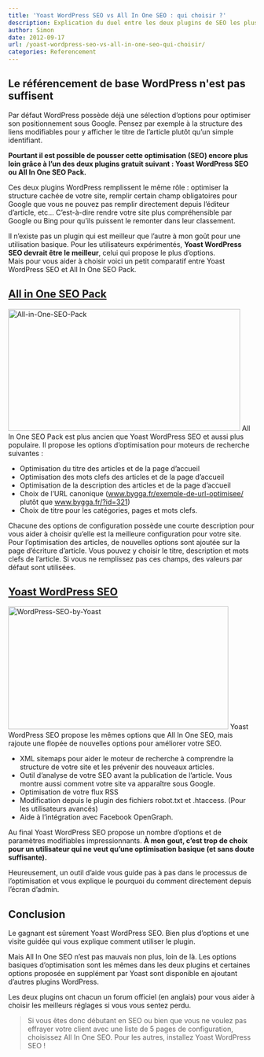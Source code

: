 ```yaml
---
title: 'Yoast WordPress SEO vs All In One SEO : qui choisir ?'
description: Explication du duel entre les deux plugins de SEO les plus populaires sous WordPress
author: Simon
date: 2012-09-17
url: /yoast-wordpress-seo-vs-all-in-one-seo-qui-choisir/
categories: Referencement
---
```

## Le référencement de base WordPress n'est pas suffisent
Par défaut WordPress possède déjà une sélection d’options pour optimiser son positionnement sous Google. Pensez par exemple à la structure des liens modifiables pour y afficher le titre de l’article plutôt qu’un simple identifiant.

**Pourtant il est possible de pousser cette optimisation (SEO) encore plus loin grâce à l’un des deux plugins gratuit suivant : Yoast WordPress SEO ou All In One SEO Pack.**

Ces deux plugins WordPress remplissent le même rôle : optimiser la structure cachée de votre site, remplir certain champ obligatoires pour Google que vous ne pouvez pas remplir directement depuis l’éditeur d’article, etc… C&rsquo;est-à-dire rendre votre site plus compréhensible par Google ou Bing pour qu’ils puissent le remonter dans leur classement.

Il n’existe pas un plugin qui est meilleur que l’autre à mon goût pour une utilisation basique. Pour les utilisateurs expérimentés, **Yoast WordPress SEO devrait être le meilleur**, celui qui propose le plus d’options.  
Mais pour vous aider à choisir voici un petit comparatif entre Yoast WordPress SEO et All In One SEO Pack.

## <a href="http://wordpress.org/extend/plugins/all-in-one-seo-pack/" title="All In One SEO Pack" target="_blank">All in One SEO Pack</a>

<img src="http://www.bygga.fr/wp-content/uploads/2012/09/All-in-One-SEO-Pack.png" alt="All-in-One-SEO-Pack" title="All-in-One-SEO-Pack" width="472" height="248" class="aligncenter size-full wp-image-242" />  
All In One SEO Pack est plus ancien que Yoast WordPress SEO et aussi plus populaire. Il propose les options d’optimisation pour moteurs de recherche suivantes :

  * Optimisation du titre des articles et de la page d’accueil
  * Optimisation des mots clefs des articles et de la page d’accueil
  * Optimisation de la description des articles et de la page d’accueil
  * Choix de l’URL canonique (www.bygga.fr/exemple-de-url-optimisee/ plutôt que www.bygga.fr/?id=321)
  * Choix de titre pour les catégories, pages et mots clefs.

Chacune des options de configuration possède une courte description pour vous aider à choisir qu’elle est la meilleure configuration pour votre site.  
Pour l’optimisation des articles, de nouvelles options sont ajoutée sur la page d’écriture d’article. Vous pouvez y choisir le titre, description et mots clefs de l’article. Si vous ne remplissez pas ces champs, des valeurs par défaut sont utilisées.

## <a href="http://wordpress.org/extend/plugins/wordpress-seo/" title="Yoast WordPress SEO" target="_blank">Yoast WordPress SEO</a>

<img src="http://www.bygga.fr/wp-content/uploads/2012/09/WordPress-SEO-by-Yoast.png" alt="WordPress-SEO-by-Yoast" title="WordPress-SEO-by-Yoast" width="448" height="250" class="aligncenter size-full wp-image-243" />  
Yoast WordPress SEO propose les mêmes options que All In One SEO, mais rajoute une flopée de nouvelles options pour améliorer votre SEO.

  * XML sitemaps pour aider le moteur de recherche à comprendre la structure de votre site et les prévenir des nouveaux articles.
  * Outil d’analyse de votre SEO avant la publication de l’article. Vous montre aussi comment votre site va apparaître sous Google.
  * Optimisation de votre flux RSS
  * Modification depuis le plugin des fichiers robot.txt et .htaccess. (Pour les utilisateurs avancés)
  * Aide à l’intégration avec Facebook OpenGraph.

Au final Yoast WordPress SEO propose un nombre d’options et de paramètres modifiables impressionnants. **À mon gout, c’est trop de choix pour un utilisateur qui ne veut qu’une optimisation basique (et sans doute suffisante).** 

Heureusement, un outil d’aide vous guide pas à pas dans le processus de l’optimisation et vous explique le pourquoi du comment directement depuis l’écran d’admin.

## Conclusion

Le gagnant est sûrement Yoast WordPress SEO. Bien plus d’options et une visite guidée qui vous explique comment utiliser le plugin.  

Mais All In One SEO n’est pas mauvais non plus, loin de là. Les options basiques d’optimisation sont les mêmes dans les deux plugins et certaines options proposée en supplément par Yoast sont disponible en ajoutant d’autres plugins WordPress.  

Les deux plugins ont chacun un forum officiel (en anglais) pour vous aider à choisir les meilleurs réglages si vous vous sentez perdu.

> Si vous êtes donc débutant en SEO ou bien que vous ne voulez pas effrayer votre client avec une liste de 5 pages de configuration, choisissez All In One SEO. Pour les autres, installez Yoast WordPress SEO !
